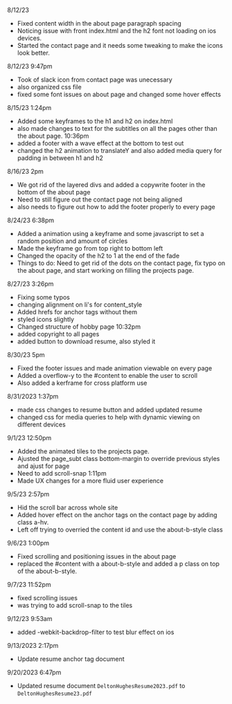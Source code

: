 8/12/23 
- Fixed content width in the about page paragraph spacing 
- Noticing issue with front index.html and the h2 font not loading on ios devices. 
- Started the contact page and it needs some tweaking to make the icons look better.

8/12/23 9:47pm 
- Took of slack icon from contact page was unecessary
- also organized css file
- fixed some font issues on about page and changed some hover effects

8/15/23 1:24pm
- Added some keyframes to the h1 and h2 on index.html 
- also made changes to text for the subtitles on all the pages other than the about page.
10:36pm 
- added a footer with a wave effect at the bottom to test out 
- changed the h2 animation to translateY and also added media query for padding in between h1 and h2

8/16/23 2pm
- We got rid of the layered divs and added a copywrite footer in the bottom
of the about page 
- Need to still figure out the contact page not being aligned 
- also needs to figure out how to add the footer properly to every page

8/24/23 6:38pm 
- Added a animation using a keyframe and some javascript to set a random position and amount of circles 
- Made the keyframe go from top right to bottom left
- Changed the opacity of the h2 to 1 at the end of the fade 
- Things to do: Need to get rid of the dots on the contact page, fix typo on the about page, and start working 
on filling the projects page. 

8/27/23 3:26pm 
- Fixing some typos
- changing alignment on li's for content_style
- Added hrefs for anchor tags without them 
- styled icons slightly
- Changed structure of hobby page 
10:32pm 
- added copyright to all pages 
- added button to download resume, also styled it 

8/30/23 5pm 
- Fixed the footer issues and made animation viewable on every page
- Added a overflow-y to the #content to enable the user to scroll 
- Also added a kerframe for cross platform use

8/31/2023 1:37pm
- made css changes to resume button and added updated resume
- changed css for media queries to help with dynamic viewing on different devices

9/1/23 12:50pm
- Added the animated tiles to the projects page. 
- Ajusted the page_subt class bottom-margin to override previous styles and ajust for page
- Need to add scroll-snap
1:11pm 
- Made UX changes for a more fluid user experience 

9/5/23 2:57pm 
- Hid the scroll bar across whole site 
- Added hover effect on the anchor tags on the contact page by 
adding class a-hv. 
- Left off trying to overried the content id and use the about-b-style class

9/6/23 1:00pm 
- Fixed scrolling and positioning issues in the about 
page 
- replaced the #content with a about-b-style and added a p class on top 
of the about-b-style. 

9/7/23 11:52pm 
- fixed scrolling issues 
- was trying to add scroll-snap to the tiles

9/12/23 9:53am 
- added -webkit-backdrop-filter to test blur effect on ios 

9/13/2023 2:17pm 
- Update resume anchor tag document

9/20/2023 6:47pm 
- Updated resume document `DeltonHughesResume2023.pdf` to `DeltonHughesResume23.pdf`